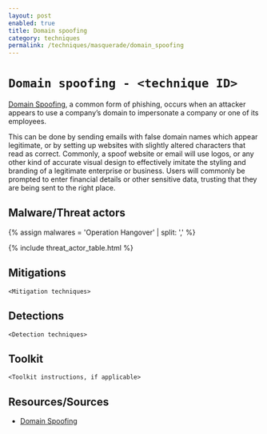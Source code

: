 ```yaml
---
layout: post
enabled: true
title: Domain spoofing
category: techniques
permalink: /techniques/masquerade/domain_spoofing
---
```

# `Domain spoofing - <technique ID>`

[Domain Spoofing](https://www.barracuda.com/glossary/domain-spoofing), a common form of phishing, occurs when an attacker appears to use a company’s domain to impersonate a company or one of its employees.

This can be done by sending emails with false domain names which appear legitimate, or by setting up websites with slightly altered characters that read as correct. Commonly, a spoof website or email will use logos, or any other kind of accurate visual design to effectively imitate the styling and branding of a legitimate enterprise or business. Users will commonly be prompted to enter financial details or other sensitive data, trusting that they are being sent to the right place.

## Malware/Threat actors

{% assign malwares = 'Operation Hangover' | split: ',' %}

{% include threat_actor_table.html %}

## Mitigations

`<Mitigation techniques>`

## Detections

`<Detection techniques>`

## Toolkit

`<Toolkit instructions, if applicable>`

## Resources/Sources

* [Domain Spoofing](https://www.barracuda.com/glossary/domain-spoofing)
